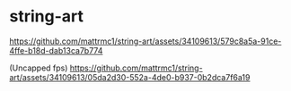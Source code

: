 # string-art

https://github.com/mattrmc1/string-art/assets/34109613/579c8a5a-91ce-4ffe-b18d-dab13ca7b774

(Uncapped fps)
https://github.com/mattrmc1/string-art/assets/34109613/05da2d30-552a-4de0-b937-0b2dca7f6a19


